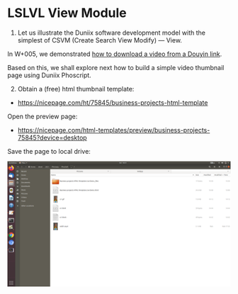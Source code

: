 # LSLVL View Module

1. Let us illustrate the Duniix software development model with the simplest of CSVM (Create Search View Modify) &mdash; View.

In W+005, we demonstrated [how to download a video from a Douyin link](https://github.com/udexon/Webpp/blob/main/W+005_Video.md). 

Based on this, we shall explore next how to build a simple video thumbnail page using Duniix Phoscript.


2. Obtain a (free) html thumbnail template:

- https://nicepage.com/ht/75845/business-projects-html-template

Open the preview page:

- https://nicepage.com/html-templates/preview/business-projects-75845?device=desktop

Save the page to local drive: 

<img src="https://github.com/udexon/Webpp/blob/main/img/Thumbnail-template.png" width=600>

